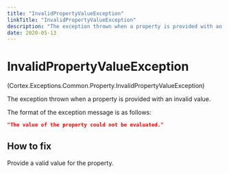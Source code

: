 ```yaml
---
title: "InvalidPropertyValueException"
linkTitle: "InvalidPropertyValueException"
description: "The exception thrown when a property is provided with an invalid value."
date: 2020-05-13
---
```


# InvalidPropertyValueException

<p class="namespace">(Cortex.Exceptions.Common.Property.InvalidPropertyValueException)</p>

The exception thrown when a property is provided with an invalid value.

The format of the exception message is as follows:

```json
"The value of the property could not be evaluated."
```

## How to fix

Provide a valid value for the property.
